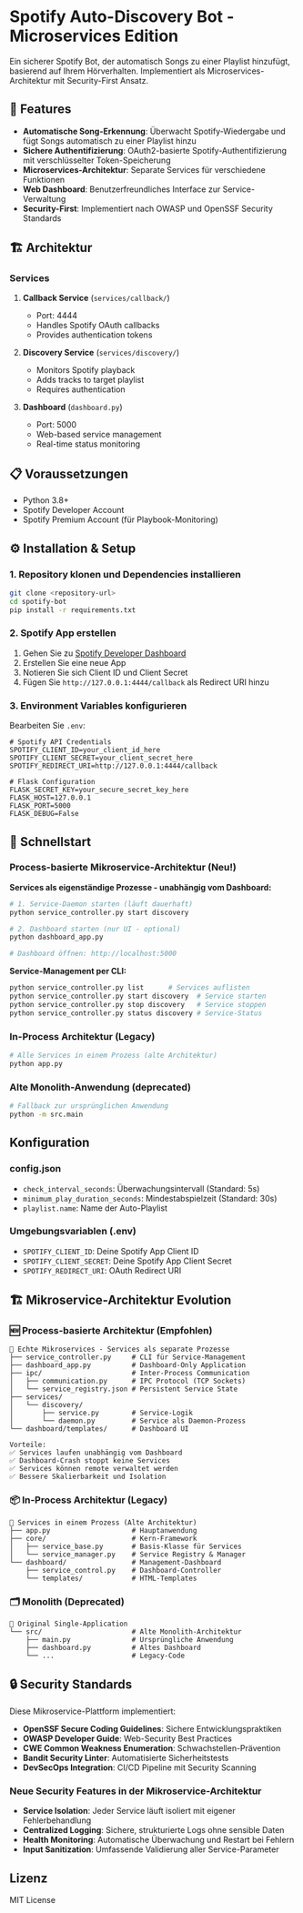 # Spotify Auto-Discovery Bot - Microservices Edition

Ein sicherer Spotify Bot, der automatisch Songs zu einer Playlist hinzufügt, basierend auf Ihrem Hörverhalten. Implementiert als Microservices-Architektur mit Security-First Ansatz.

## 🚀 Features

- **Automatische Song-Erkennung**: Überwacht Spotify-Wiedergabe und fügt Songs automatisch zu einer Playlist hinzu
- **Sichere Authentifizierung**: OAuth2-basierte Spotify-Authentifizierung mit verschlüsselter Token-Speicherung
- **Microservices-Architektur**: Separate Services für verschiedene Funktionen
- **Web Dashboard**: Benutzerfreundliches Interface zur Service-Verwaltung
- **Security-First**: Implementiert nach OWASP und OpenSSF Security Standards

## 🏗️ Architektur

### Services

1. **Callback Service** (`services/callback/`)
   - Port: 4444
   - Handles Spotify OAuth callbacks
   - Provides authentication tokens

2. **Discovery Service** (`services/discovery/`)
   - Monitors Spotify playback
   - Adds tracks to target playlist
   - Requires authentication

3. **Dashboard** (`dashboard.py`)
   - Port: 5000
   - Web-based service management
   - Real-time status monitoring

## 📋 Voraussetzungen

- Python 3.8+
- Spotify Developer Account
- Spotify Premium Account (für Playbook-Monitoring)

## ⚙️ Installation & Setup

### 1. Repository klonen und Dependencies installieren

```bash
git clone <repository-url>
cd spotify-bot
pip install -r requirements.txt
```

### 2. Spotify App erstellen

1. Gehen Sie zu [Spotify Developer Dashboard](https://developer.spotify.com/dashboard)
2. Erstellen Sie eine neue App
3. Notieren Sie sich Client ID und Client Secret
4. Fügen Sie `http://127.0.0.1:4444/callback` als Redirect URI hinzu

### 3. Environment Variables konfigurieren

Bearbeiten Sie `.env`:

```env
# Spotify API Credentials
SPOTIFY_CLIENT_ID=your_client_id_here
SPOTIFY_CLIENT_SECRET=your_client_secret_here
SPOTIFY_REDIRECT_URI=http://127.0.0.1:4444/callback

# Flask Configuration
FLASK_SECRET_KEY=your_secure_secret_key_here
FLASK_HOST=127.0.0.1
FLASK_PORT=5000
FLASK_DEBUG=False
```

## 🚀 Schnellstart

### Process-basierte Mikroservice-Architektur (Neu!)

**Services als eigenständige Prozesse - unabhängig vom Dashboard:**

```bash
# 1. Service-Daemon starten (läuft dauerhaft)
python service_controller.py start discovery

# 2. Dashboard starten (nur UI - optional)
python dashboard_app.py

# Dashboard öffnen: http://localhost:5000
```

**Service-Management per CLI:**
```bash
python service_controller.py list      # Services auflisten
python service_controller.py start discovery  # Service starten
python service_controller.py stop discovery   # Service stoppen
python service_controller.py status discovery # Service-Status
```

### In-Process Architektur (Legacy)

```bash
# Alle Services in einem Prozess (alte Architektur)
python app.py
```

### Alte Monolith-Anwendung (deprecated)

```bash
# Fallback zur ursprünglichen Anwendung
python -m src.main
```

## Konfiguration

### config.json
- `check_interval_seconds`: Überwachungsintervall (Standard: 5s)
- `minimum_play_duration_seconds`: Mindestabspielzeit (Standard: 30s)
- `playlist.name`: Name der Auto-Playlist

### Umgebungsvariablen (.env)
- `SPOTIFY_CLIENT_ID`: Deine Spotify App Client ID
- `SPOTIFY_CLIENT_SECRET`: Deine Spotify App Client Secret
- `SPOTIFY_REDIRECT_URI`: OAuth Redirect URI

## 🏗️ Mikroservice-Architektur Evolution

### 🆕 **Process-basierte Architektur (Empfohlen)**
```
📁 Echte Mikroservices - Services als separate Prozesse
├── service_controller.py     # CLI für Service-Management
├── dashboard_app.py          # Dashboard-Only Application
├── ipc/                      # Inter-Process Communication
│   ├── communication.py      # IPC Protocol (TCP Sockets)
│   └── service_registry.json # Persistent Service State
├── services/
│   └── discovery/
│       ├── service.py        # Service-Logik
│       └── daemon.py         # Service als Daemon-Prozess
└── dashboard/templates/      # Dashboard UI

Vorteile:
✅ Services laufen unabhängig vom Dashboard
✅ Dashboard-Crash stoppt keine Services
✅ Services können remote verwaltet werden
✅ Bessere Skalierbarkeit und Isolation
```

### 📦 **In-Process Architektur (Legacy)**
```
📁 Services in einem Prozess (Alte Architektur)
├── app.py                    # Hauptanwendung
├── core/                     # Kern-Framework
│   ├── service_base.py       # Basis-Klasse für Services
│   └── service_manager.py    # Service Registry & Manager
└── dashboard/                # Management-Dashboard
    ├── service_control.py    # Dashboard-Controller
    └── templates/            # HTML-Templates
```

### 🗂️ **Monolith (Deprecated)**
```
📁 Original Single-Application
└── src/                      # Alte Monolith-Architektur
    ├── main.py               # Ursprüngliche Anwendung
    ├── dashboard.py          # Altes Dashboard
    └── ...                   # Legacy-Code
```

## 🔒 Security Standards

Diese Mikroservice-Plattform implementiert:
- **OpenSSF Secure Coding Guidelines**: Sichere Entwicklungspraktiken
- **OWASP Developer Guide**: Web-Security Best Practices
- **CWE Common Weakness Enumeration**: Schwachstellen-Prävention
- **Bandit Security Linter**: Automatisierte Sicherheitstests
- **DevSecOps Integration**: CI/CD Pipeline mit Security Scanning

### Neue Security Features in der Mikroservice-Architektur
- **Service Isolation**: Jeder Service läuft isoliert mit eigener Fehlerbehandlung
- **Centralized Logging**: Sichere, strukturierte Logs ohne sensible Daten
- **Health Monitoring**: Automatische Überwachung und Restart bei Fehlern
- **Input Sanitization**: Umfassende Validierung aller Service-Parameter

## Lizenz

MIT License
